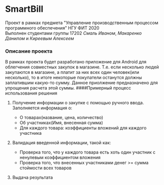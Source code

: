 # SmartBill

Проект в рамках предмета "Управление производственным процессом программного обеспечения" НГУ ФИТ 2020  
Выполнен студентами группы 17202 *Смаль Иваном*, *Макаренко Данилом* и *Киреевым Алексеем*
  

### Описание проекта
В рамках проекта будет разработано приложение для Android для облегчения совместных закупок в магазине. Т.е. если несколько людей закупаются в магазине, а платит за них всех один человек(или несколько), то в итоге некоторые покупатели останутся должны заплатившим какую-то сумму. Данное приолжение предназначено для упрощения расчета этой суммы.
####Примерный процесс использования решения
1. Получение информации о закупке с помощью ручного ввода. Заполняется информация о:
    + О товарах(название, цена, количество)
    + Об участниках(Имя, внесенная сумма)
    + Для каждого товара: коэффициенты вложений для каждого участника 

2. Валидация введенной информации, такой как:
    + Проверка того, что у каждого товара есть хоть один участник с ненулевым коэффициентом вложения
    + Проверка того, что внесенных участниками денег >= сумма стоймости всех товаров
3. Выдача результата
